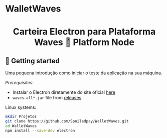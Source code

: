 # WalletWaves


<h1 align="center"> Carteira Electron para Plataforma Waves 🔷 Platform Node</h1>

## 🚀️ Getting started

Uma pequena introdução como iniciar o teste da aplicação na sua máquina. 

*Prerequisites:*
- Instalar o Electron diretamente do site oficial [here](https://www.electronjs.org/docs/tutorial/first-app#installing-electron)
- `waves-all*.jar` file from [releases](https://github.com/wavesplatform/Waves/releases) 

Linux systems:
```bash
mkdir Projetos
git clone https://github.com/Spoiledpay/WalletWaves.git
cd WalletWaves
npm install --save-dev electron
